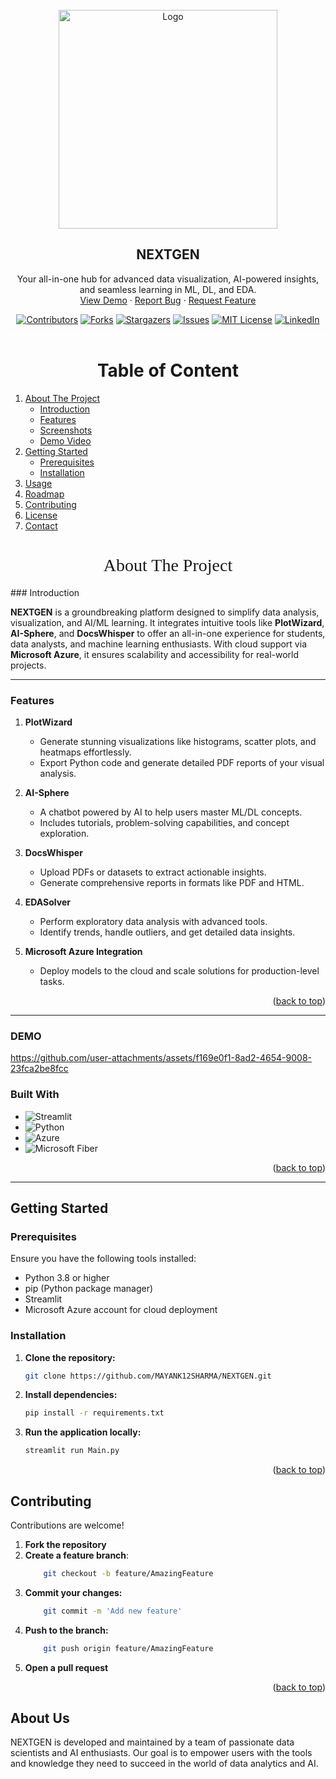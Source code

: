 <!DOCTYPE html>
<html>
<head>
</head>
<body>
    <a id="readme-top"></a>
    


<br/>
<div align="center">
  <a href="https://github.com/MAYANK12SHARMA/NEXTGEN">
    <img src="https://github.com/user-attachments/assets/7332fd39-16ed-4fde-8c60-515719a3d554" alt="Logo" width="350" height="350">
  </a>
  <h2 align="center">NEXTGEN</h2>

  <p align="center">
    Your all-in-one hub for advanced data visualization, AI-powered insights, and seamless learning in ML, DL, and EDA.
    <br />
    <a href="https://github.com/MAYANK12SHARMA/NEXTGEN">View Demo</a>
    ·
    <a href="https://github.com/MAYANK12SHARMA/NEXTGEN/issues">Report Bug</a>
    ·
    <a href="https://github.com/MAYANK12SHARMA/NEXTGEN/issues">Request Feature</a>
  </p>

[![Contributors](https://img.shields.io/github/contributors/MAYANK12SHARMA/NEXTGEN.svg)](https://github.com/MAYANK12SHARMA/NEXTGEN/graphs/contributors)
[![Forks](https://img.shields.io/github/forks/MAYANK12SHARMA/NEXTGEN.svg)](https://github.com/MAYANK12SHARMA/NEXTGEN/network/members)
[![Stargazers](https://img.shields.io/github/stars/MAYANK12SHARMA/NEXTGEN.svg)](https://github.com/MAYANK12SHARMA/NEXTGEN/stargazers)
[![Issues](https://img.shields.io/github/issues/MAYANK12SHARMA/NEXTGEN.svg)](https://github.com/MAYANK12SHARMA/NEXTGEN/issues)
[![MIT License](https://img.shields.io/github/license/MAYANK12SHARMA/NEXTGEN.svg)](https://github.com/MAYANK12SHARMA/NEXTGEN/blob/main/LICENSE.txt)
[![LinkedIn](https://img.shields.io/badge/-LinkedIn-blue.svg?style=flat&logo=linkedin&logoColor=white)](https://www.linkedin.com/in/mayanksharmams/)
</div>

<div style="border-bottom: 3px solid #fff;"></div>

<h1 style="text-align: center;">Table of Content</h1>

<ol>
<li>
    <a href="#about-the-project">About The Project</a>
    <ul>
      <li><a href="#Introduction">Introduction</a></li>
      <li><a href="#Features">Features</a></li>
      <li><a href="#Screenshots">Screenshots</a></li>
      <li><a href="#Demo">Demo Video</a></li>
    </ul>
</li>
<li>
    <a href="#getting-started">Getting Started</a>
    <ul>
    <li><a href="#prerequisites">Prerequisites</a></li>
    <li><a href="#installation">Installation</a></li>
    </ul>
</li>
<li><a href="#usage">Usage</a></li>
<li><a href="#roadmap">Roadmap</a></li>
<li><a href="#contributing">Contributing</a></li>
<li><a href="#license">License</a></li>
<li><a href="#contact">Contact</a></li>
</ol>

<h1 style="text-align: center;font-family: Algerian;font-weight:300;">About The Project</h1>
### Introduction  

**NEXTGEN** is a groundbreaking platform designed to simplify data analysis, visualization, and AI/ML learning. It integrates intuitive tools like **PlotWizard**, **AI-Sphere**, and **DocsWhisper** to offer an all-in-one experience for students, data analysts, and machine learning enthusiasts. With cloud support via **Microsoft Azure**, it ensures scalability and accessibility for real-world projects.

---

### Features  

1. **PlotWizard**  
   - Generate stunning visualizations like histograms, scatter plots, and heatmaps effortlessly.
   - Export Python code and generate detailed PDF reports of your visual analysis.

2. **AI-Sphere**  
   - A chatbot powered by AI to help users master ML/DL concepts.
   - Includes tutorials, problem-solving capabilities, and concept exploration.

3. **DocsWhisper**  
   - Upload PDFs or datasets to extract actionable insights.
   - Generate comprehensive reports in formats like PDF and HTML.

4. **EDASolver**  
   - Perform exploratory data analysis with advanced tools.
   - Identify trends, handle outliers, and get detailed data insights.

5. **Microsoft Azure Integration**  
   - Deploy models to the cloud and scale solutions for production-level tasks.

<p align="right">(<a href="#readme-top">back to top</a>)</p>

---

### DEMO 

https://github.com/user-attachments/assets/f169e0f1-8ad2-4654-9008-23fca2be8fcc


### Built With  

- ![Streamlit](https://img.shields.io/badge/Streamlit-%23FF4B4B.svg?style=for-the-badge&logo=streamlit&logoColor=white)
- ![Python](https://img.shields.io/badge/Python-%233776AB.svg?style=for-the-badge&logo=python&logoColor=white)
- ![Azure](https://img.shields.io/badge/Azure-%230089D6.svg?style=for-the-badge&logo=microsoft-azure&logoColor=white)
- ![Microsoft Fiber](https://img.shields.io/badge/Microsoft%20Fiber-%230089D6.svg?style=for-the-badge&logo=microsoft&logoColor=white)


<p align="right">(<a href="#readme-top">back to top</a>)</p>

---

## Getting Started  

### Prerequisites  

Ensure you have the following tools installed:  
- Python 3.8 or higher  
- pip (Python package manager)  
- Streamlit  
- Microsoft Azure account for cloud deployment  

### Installation  

1. **Clone the repository:**
   ```sh
   git clone https://github.com/MAYANK12SHARMA/NEXTGEN.git
   ```
2. **Install dependencies:**

   ```sh
   pip install -r requirements.txt
   ```
3. **Run the application locally:**

    ```sh
    streamlit run Main.py
    ```

<p align="right">(<a href="#readme-top">back to top</a>)</p>


## Contributing

Contributions are welcome!

1. **Fork the repository**  
2. **Create a feature branch**:  
   ```sh
       git checkout -b feature/AmazingFeature
   ```
3. **Commit your changes:**
   ```sh
       git commit -m 'Add new feature'
   ```
4. **Push to the branch:**
   ```sh
       git push origin feature/AmazingFeature
   ```
5. **Open a pull request**
   
<p align="right">(<a href="#readme-top">back to top</a>)</p>

## About Us

NEXTGEN is developed and maintained by a team of passionate data scientists and AI enthusiasts. Our goal is to empower users with the tools and knowledge they need to succeed in the world of data analytics and AI.
